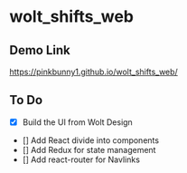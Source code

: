 # wolt_shifts_web

## Demo Link
https://pinkbunny1.github.io/wolt_shifts_web/

## To Do
- [x] Build the UI from Wolt Design
- [] Add React divide into components
- [] Add Redux for state management
- [] Add react-router for Navlinks